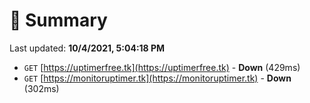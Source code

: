 # 📖 Summary
Last updated: **10/4/2021, 5:04:18 PM**

- `GET` [https://uptimerfree.tk](https://uptimerfree.tk) - **Down** (429ms)
- `GET` [https://monitoruptimer.tk](https://monitoruptimer.tk) - **Down** (302ms)
